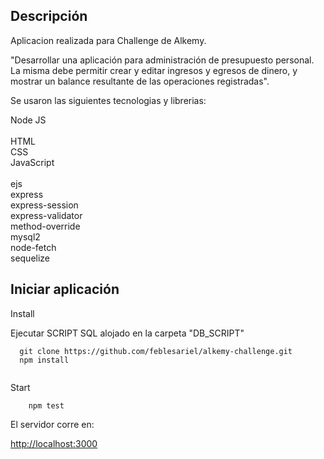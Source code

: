 ## Descripción

Aplicacion realizada para Challenge de Alkemy.<br>

"Desarrollar una aplicación para administración de presupuesto personal. La misma debe
permitir crear y editar ingresos y egresos de dinero, y mostrar un balance resultante de las
operaciones registradas".<br>

Se usaron las siguientes tecnologias y librerias:

Node JS<br><br>
HTML<br>
CSS<br>
JavaScript<br><br>
ejs<br>
express<br>
express-session<br>
express-validator<br>
method-override<br>
mysql2<br>
node-fetch<br>
sequelize<br>

## Iniciar aplicación

Install

Ejecutar SCRIPT SQL alojado en la carpeta "DB_SCRIPT"

```
  git clone https://github.com/feblesariel/alkemy-challenge.git
  npm install
    
```
Start

```
    npm test

```

El servidor corre en:

[http://localhost:3000](http://localhost:3000)


